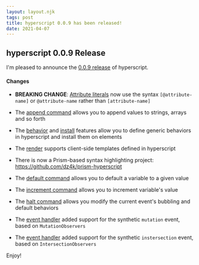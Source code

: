 ```yaml
---
layout: layout.njk
tags: post
title: hyperscript 0.0.9 has been released!
date: 2021-04-07
---
```


## hyperscript 0.0.9 Release

I'm pleased to announce the [0.0.9 release](https://unpkg.com/browse/hyperscript.org@0.0.8/) of hyperscript.

#### Changes

* **BREAKING CHANGE**: [Attribute literals](/expressions#attributes) now use the syntax `[@attribute-name]` or `@attribute-name` rather than
  `[attribute-name]`

* The [append command](/commands/append) allows you to append values to strings, arrays and so forth

* The [behavior](/features/behavior) and [install](/features/behavior) features allow you to define generic
  behaviors in hyperscript and install them on elements
  
* The [render](/commands/render) supports client-side templates defined in hyperscript

* There is now a Prism-based syntax highlighting project: <https://github.com/dz4k/prism-hyperscript>

* The [default command](/commands/default) allows you to default a variable to a given value

* The [increment command](/commands/increment) allows you to increment variable's value

* The [halt command](/commands/halt) allows you modify the current event's bubbling and default behaviors

* The [event handler](/features/on#mutation) added support for the synthetic `mutation` event, based on `MutationObservers`

* The [event handler](/features/on#intersection) added support for the synthetic `instersection` event, based on `IntersectionObservers`

Enjoy!